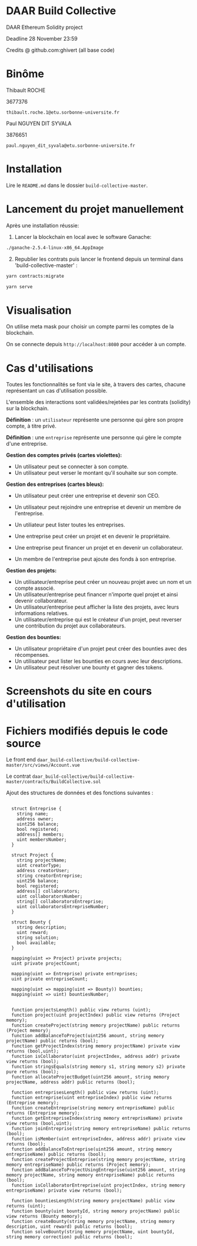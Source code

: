 # DAAR Build Collective

DAAR Ethereum Solidity project

Deadline 28 November 23:59

Credits @ github.com:ghivert (all base code)

# Binôme #

Thibault ROCHE

3677376

`thibault.roche.1@etu.sorbonne-universite.fr`

Paul NGUYEN DIT SYVALA

3876651

`paul.nguyen_dit_syvala@etu.sorbonne-universite.fr`


# Installation #

Lire le `README.md` dans le dossier `build-collective-master`.


# Lancement du projet manuellement #

Après une installation réussie:

1) Lancer la blockchain en local avec le software Ganache:

```bash
./ganache-2.5.4-linux-x86_64.AppImage
```

2) Republier les contrats puis lancer le frontend depuis un terminal dans 'build-collective-master' :

```bash
yarn contracts:migrate

yarn serve
```

# Visualisation #

On utilise meta mask pour choisir un compte parmi les comptes de la blockchain.

On se connecte depuis `http://localhost:8080` pour accéder à un compte.


# Cas d'utilisations #

Toutes les fonctionnalités se font via le site, à travers des cartes, chacune représentant un cas d'utilisation possible.

L'ensemble des interactions sont validées/rejetées par les contrats (solidity) sur la blockchain.


**Définition** : un `utilisateur` représente une personne qui gère son propre compte, à titre privé.

**Définition** : une `entreprise` représente une personne qui gère le compte d'une entreprise.

**Gestion des comptes privés (cartes violettes):**

- Un utilisateur peut se connecter à son compte.
- Un utilisateur peut verser le montant qu'il souhaite sur son compte.

**Gestion des entreprises (cartes bleus):**

- Un utilisateur peut créer une entreprise et devenir son CEO.
- Un utilisateur peut rejoindre une entreprise et devenir un membre de l'entreprise.
- Un utiliateur peut lister toutes les entreprises.

- Une entreprise peut créer un projet et en devenir le propriétaire.
- Une entreprise peut financer un projet et en devenir un collaborateur.
- Un membre de l'entreprise peut ajoute des fonds à son entreprise.

**Gestion des projets:**

- Un utilisateur/entreprise peut créer un nouveau projet avec un nom et un compte associé.
- Un utilisateur/entreprise peut financer n'importe quel projet et ainsi devenir collaborateur.
- Un utilisateur/entreprise peut afficher la liste des projets, avec leurs informations relatives.
- Un utilisateur/entreprise qui est le créateur d'un projet, peut reverser une contribution du projet aux collaborateurs.

**Gestion des bounties:**

- Un utilisateur propriétaire d'un projet peut créer des bounties avec des récompenses.
- Un utilisateur peut lister les bounties en cours avec leur descriptions.
- Un utilisateur peut résolver une bounty et gagner des tokens.

# Screenshots du site en cours d'utilisation #



# Fichiers modifiés depuis le code source #

Le front end `daar_build-collective/build-collective-master/src/views/Account.vue`

Le contrat `daar_build-collective/build-collective-master/contracts/BuildCollective.sol`

Ajout des structures de données et des fonctions suivantes :

```solidity

  struct Entreprise {
    string name;
    address owner;
    uint256 balance;
    bool registered;
    address[] members;
    uint membersNumber;
  }

  struct Project {
    string projectName;
    uint creatorType;  
    address creatorUser;
    string creatorEntreprise;
    uint256 balance;
    bool registered;
    address[] collaborators;
    uint collaboratorsNumber;
    string[] collaboratorsEntreprise;
    uint collaboratorsEntrepriseNumber;
  }

  struct Bounty {
    string description;
    uint reward;
    string solution;
    bool available;
  }

  mapping(uint => Project) private projects;
  uint private projectCount;
  
  mapping(uint => Entreprise) private entreprises;
  uint private entrepriseCount;
  
  mapping(uint => mapping(uint => Bounty)) bounties; 
  mapping(uint => uint) bountiesNumber; 

  
  function projectsLength() public view returns (uint);
  function project(uint projectIndex) public view returns (Project memory);
  function createProject(string memory projectName) public returns (Project memory);
  function addBalanceToProject(uint256 amount, string memory projectName) public returns (bool);
  function getProjectIndex(string memory projectName) private view returns (bool,uint);
  function isCollaborator(uint projectIndex, address addr) private view returns (bool);
  function stringsEquals(string memory s1, string memory s2) private pure returns (bool);
  function allocateProjectBudget(uint256 amount, string memory projectName, address addr) public returns (bool);

  function entreprisesLength() public view returns (uint);
  function entreprise(uint entrepriseIndex) public view returns (Entreprise memory);
  function createEntreprise(string memory entrepriseName) public returns (Entreprise memory);
  function getEntrepriseIndex(string memory entrepriseName) private view returns (bool,uint);
  function joinEntreprise(string memory entrepriseName) public returns (bool);
  function isMember(uint entrepriseIndex, address addr) private view returns (bool);
  function addBalanceToEntreprise(uint256 amount, string memory entrepriseName) public returns (bool);
  function createProjectEntreprise(string memory projectName, string memory entrepriseName) public returns (Project memory);
  function addBalanceToProjectUsingEntreprise(uint256 amount, string memory projectName, string memory entrepriseName) public returns (bool);
  function isCollaboratorEntreprise(uint projectIndex, string memory entrepriseName) private view returns (bool);

  function bountiesLength(string memory projectName) public view returns (uint);
  function bounty(uint bountyId, string memory projectName) public view returns (Bounty memory);
  function createBounty(string memory projectName, string memory description, uint reward) public returns (bool);
  function solveBounty(string memory projectName, uint bountyId, string memory correction) public returns (bool);

```



